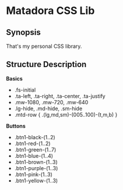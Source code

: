 # Matadora CSS Lib

## Synopsis

That's my personal CSS library.

## Structure Description

**Basics**

- .fs-initial
- .ta-left, .ta-right, .ta-center, .ta-justify
- .mw-1080, .mw-720, .mw-640
- .lg-hide, .md-hide, .sm-hide
- .mtd-row { .(lg,md,sm)-(005..100)-(t,m,b) }

**Buttons**

- .btn1-black-(1..2)
- .btn1-red-(1..2)
- .btn1-green-(1..7)
- .btn1-blue-(1..4)
- .btn1-brown-(1..3)
- .btn1-purple-(1..3)
- .btn1-pink-(1..3)
- .btn1-yellow-(1..3)